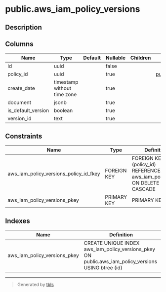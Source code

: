 # public.aws_iam_policy_versions

## Description

## Columns

| Name | Type | Default | Nullable | Children | Parents | Comment |
| ---- | ---- | ------- | -------- | -------- | ------- | ------- |
| id | uuid |  | false |  |  |  |
| policy_id | uuid |  | true |  | [public.aws_iam_policies](public.aws_iam_policies.md) |  |
| create_date | timestamp without time zone |  | true |  |  |  |
| document | jsonb |  | true |  |  |  |
| is_default_version | boolean |  | true |  |  |  |
| version_id | text |  | true |  |  |  |

## Constraints

| Name | Type | Definition |
| ---- | ---- | ---------- |
| aws_iam_policy_versions_policy_id_fkey | FOREIGN KEY | FOREIGN KEY (policy_id) REFERENCES aws_iam_policies(id) ON DELETE CASCADE |
| aws_iam_policy_versions_pkey | PRIMARY KEY | PRIMARY KEY (id) |

## Indexes

| Name | Definition |
| ---- | ---------- |
| aws_iam_policy_versions_pkey | CREATE UNIQUE INDEX aws_iam_policy_versions_pkey ON public.aws_iam_policy_versions USING btree (id) |

---

> Generated by [tbls](https://github.com/k1LoW/tbls)

